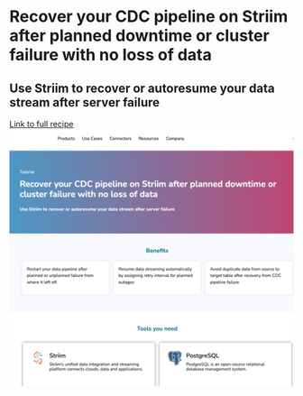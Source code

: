 # Recover your CDC pipeline on Striim after planned downtime or cluster failure with no loss of data
## Use Striim to recover or autoresume your data stream after server failure
	

[Link to full recipe](https://www.striim.com/tutorial/recover-your-cdc-pipeline-on-striim-after-planned-downtime-or-cluster-failure-with-no-loss-of-data/)
![Striim, schema evolution](https://github.com/striim/recipes/blob/main/CDC-pipeline-recovery/imagerecovery.png)
